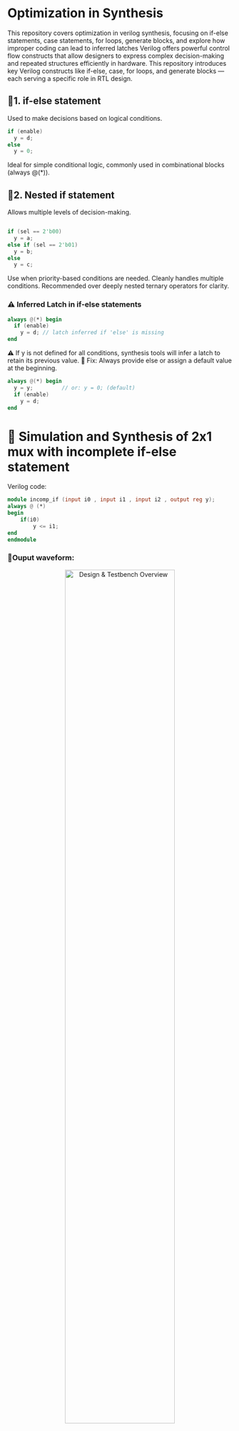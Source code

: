 # Optimization in Synthesis

This repository covers optimization in verilog synthesis, focusing on if-else statements, case statements, for loops, generate blocks, and explore how improper coding can lead to inferred latches
Verilog offers powerful control flow constructs that allow designers to express complex decision-making and repeated structures efficiently in hardware. This repository introduces key Verilog constructs like if-else, case, for loops, and generate blocks — each serving a specific role in RTL design.

## 🔹1. if-else statement
Used to make decisions based on logical conditions.
```verilog
if (enable)
  y = d;
else
  y = 0;
```
Ideal for simple conditional logic, commonly used in combinational blocks (always @(*)).

## 🔹2. Nested if statement
Allows multiple levels of decision-making.
```verilog

if (sel == 2'b00)
  y = a;
else if (sel == 2'b01)
  y = b;
else
  y = c;
```
Use when priority-based conditions are needed. Cleanly handles multiple conditions. Recommended over deeply nested ternary operators for clarity.

### ⚠️ Inferred Latch in if-else statements
```verilog
always @(*) begin
  if (enable)
    y = d; // latch inferred if 'else' is missing
end
```
⚠️ If y is not defined for all conditions, synthesis tools will infer a latch to retain its previous value.
🔧 Fix: Always provide else or assign a default value at the beginning.
```verilog
always @(*) begin
  y = y;         // or: y = 0; (default)
  if (enable)
    y = d;
end
```
# 💠 Simulation and Synthesis of 2x1 mux with incomplete if-else statement
Verilog code:

```verilog
module incomp_if (input i0 , input i1 , input i2 , output reg y);
always @ (*)
begin
	if(i0)
		y <= i1;
end
endmodule
```
### 💠Ouput waveform:
</div>
<div align="center">
  <img src="https://github.com/iamakankshaupadhyay/RTL_Design_and_Synthesis_in_Verilog_using_SKY130PDK/blob/master/Optimization%20in%20synthesis/incomp_if_waveform.png" alt="Design & Testbench Overview" width="70%">
</div>

### 💠Inferred latch:
</div>
<div align="center">
  <img src="https://github.com/iamakankshaupadhyay/RTL_Design_and_Synthesis_in_Verilog_using_SKY130PDK/blob/master/Optimization%20in%20synthesis/incomp_if_latchinferred.png" alt="Design & Testbench Overview" width="70%">
</div>

# 💠 Simulation and Synthesis of incomplete Nested if-else statement
Verilog code:

```verilog
module incomp_if2 (input i0 , input i1 , input i2 , input i3, output reg y);
always @ (*)
begin
	if(i0)
		y <= i1;
	else if (i2)
		y <= i3;

end
endmodule
```
### 💠Ouput waveform:
</div>
<div align="center">
  <img src="https://github.com/iamakankshaupadhyay/RTL_Design_and_Synthesis_in_Verilog_using_SKY130PDK/blob/master/incomp_if2_waveform.png" alt="Design & Testbench Overview" width="70%">
</div>

### 💠Inferred latch:
</div>
<div align="center">
  <img src="https://github.com/iamakankshaupadhyay/RTL_Design_and_Synthesis_in_Verilog_using_SKY130PDK/blob/master/incomp_if2_inferredlatch.png" alt="Design & Testbench Overview" width="70%">
</div>


## 🔹3. case Statement
Cleaner alternative to if-else chains when checking against known, discrete values.
```verilog
case (sel)
  2'b00: y = a;
  2'b01: y = b;
  2'b10: y = c;
  default: y = d;
endcase
```
Great for multiplexers, state machines, and logic decoding. Use default to avoid latch inference.

### ⚠️ Caveats in `case` Statements

While `case` constructs are powerful, **improper use can lead to bugs or unintended hardware behavior**. Below are some key caveats to watch out for:

### 🔸 1. **Partial Assignments Cause Inferred Latches**

If not all outputs are explicitly assigned in every `case` branch (and no `default` is provided), the synthesis tool will **infer a latch** to "remember" the previous value — which is often **unintended** in combinational logic.

#### ❌ *Bad Example – Latch inferred:*

```verilog
always @(*) begin
  case (sel)
    2'b00: y = a;
    2'b01: y = b;
    // 2'b10 and 2'b11 missing — y holds previous value
  endcase
end
```

#### ✅ *Good Practice – Add `default` or cover all cases:*

```verilog
always @(*) begin
  case (sel)
    2'b00: y = a;
    2'b01: y = b;
    2'b10: y = c;
    2'b11: y = d;
    default: y = 0;  // Ensures full assignment
  endcase
end
```

### 🔸 2. Overlapping condition: **Ambiguous Patterns like `2'b1?` May Not Match as Expected**

Verilog allows the use of **wildcards** like `?` in `casez` or `casex`, which can make matching easier — **but also risk incorrect matching**.

#### ⚠️ `casex`: Treats both `x` and `z` as "don't care"

```verilog
casex (sel)
  2'b1?: y = 1;  // Matches 2'b10 and 2'b11
  2'b00: y = 0;
endcase
```

* ✅ Convenient — but risky if inputs contain unknowns (`x` or `z`), as unintended matches may occur.

#### ⚠️ `casez`: Only treats `z` as "don't care"

```verilog
casez (sel)
  2'b1?: y = 1;   // `?` is treated as Z
  2'b00: y = 0;
endcase
```
* Safer than `casex`, but still requires caution.

#### ✅ *Best Practice*:

* Use `case` instead of `casez`/`casex` when exact match is critical.
* Avoid `?` patterns unless required, and **comment clearly** when used.
  
# 💠 Simulation and Synthesis of 4x1 mux with incomplete case statement
Verilog code: In the following code output y for case 2'b10 and 2'b11 are missing.
```verilog
module incomp_case (input i0 , input i1 , input i2 , input [1:0] sel, output reg y);
always @ (*)
begin
	case(sel)
		2'b00 : y = i0;
		2'b01 : y = i1;
	endcase
end
endmodule
```
### 💠Ouput waveform:
</div>
<div align="center">
  <img src="https://github.com/iamakankshaupadhyay/RTL_Design_and_Synthesis_in_Verilog_using_SKY130PDK/blob/master/Optimization%20in%20synthesis/Images/incomp_case.png" width="70%">
</div>

### 💠Inferred latch:
</div>
<div align="center">
  <img src="https://github.com/iamakankshaupadhyay/RTL_Design_and_Synthesis_in_Verilog_using_SKY130PDK/blob/master/Optimization%20in%20synthesis/Images/incomp_case_inferredlatch.png" alt="Design & Testbench Overview" width="70%">
</div>

# 💠 Simulation and Synthesis of complete case statement
Verilog code: In the following code default condition is added in the code to define value of output y for case 2'b10 and 2'b11.
```verilog
module comp_case (input i0 , input i1 , input i2 , input [1:0] sel, output reg y);
always @ (*)
begin
	case(sel)
		2'b00 : y = i0;
		2'b01 : y = i1;
		default : y = i2;
	endcase
end
endmodule
```
### 💠Ouput waveform:
</div>
<div align="center">
  <img src="https://github.com/iamakankshaupadhyay/RTL_Design_and_Synthesis_in_Verilog_using_SKY130PDK/blob/master/Optimization%20in%20synthesis/Images/comp_case_waveform.png" alt="Design & Testbench Overview" width="70%">
</div>

### 💠4x1 Multiplexer:
</div>
<div align="center">
  <img src="https://github.com/iamakankshaupadhyay/RTL_Design_and_Synthesis_in_Verilog_using_SKY130PDK/blob/master/Optimization%20in%20synthesis/Images/comp_case_netlist.png" alt="Design & Testbench Overview" width="70%">
</div>

# 💠 Simulation and Synthesis of partial case assignment
Verilog code: In the given code for case sel=2'b01, the output value of x is not defined causing inferred latch, despite the fact that default is defined.
```verilog
module partial_case_assign (input i0 , input i1 , input i2 , input [1:0] sel, output reg y , output reg x);
always @ (*)
begin
	case(sel)
		2'b00 : begin
			y = i0;
			x = i2;
			end
		2'b01 : y = i1;
		default : begin
		           x = i1;
			   y = i2;
			  end
	endcase
end
endmodule
```
### 💠Ouput waveform:
</div>
<div align="center">
  <img src="https://github.com/iamakankshaupadhyay/RTL_Design_and_Synthesis_in_Verilog_using_SKY130PDK/blob/master/Optimization%20in%20synthesis/Images/partial_case_assign_.png" alt="Design & Testbench Overview" width="70%">
</div>

### 💠Inferred latch:
</div>
<div align="center">
  <img src="https://github.com/iamakankshaupadhyay/RTL_Design_and_Synthesis_in_Verilog_using_SKY130PDK/blob/master/Optimization%20in%20synthesis/Images/partial_case_assign_netlist.png" alt="Design & Testbench Overview" width="70%">
</div>

# 💠 Simulation and Synthesis of overlapping case condition
Verilog code: In the given code for case sel=2'b1?, the ouput value of y depends on simulator if it considers 2'b1? as 2'b11 (y=i3) or 2'b10 (y=i2 or i3).

```verilog
module bad_case (input i0 , input i1, input i2, input i3 , input [1:0] sel, output reg y);
always @(*)
begin
	case(sel)
		2'b00: y = i0;
		2'b01: y = i1;
		2'b10: y = i2;
		2'b1?: y = i3;
	endcase
end
endmodule
```
### 💠Ouput waveform:
</div>
<div align="center">
  <img src="https://github.com/iamakankshaupadhyay/RTL_Design_and_Synthesis_in_Verilog_using_SKY130PDK/blob/master/Optimization%20in%20synthesis/Images/bad_case_waveform.png" alt="Design & Testbench Overview" width="70%">
</div>

### 💠 Synthesized circuit behaves as normal 4x1 MUX
</div>
<div align="center">
  <img src="https://github.com/iamakankshaupadhyay/RTL_Design_and_Synthesis_in_Verilog_using_SKY130PDK/blob/master/Optimization%20in%20synthesis/Images/bad_case_netlist_normal_4x1mux.png" alt="Design & Testbench Overview" width="70%">
</div>

### 💠 Gate Level Synthesis indicates simulation-synthesis mismatch 
</div>
<div align="center">
  <img src="https://github.com/iamakankshaupadhyay/RTL_Design_and_Synthesis_in_Verilog_using_SKY130PDK/blob/master/Optimization%20in%20synthesis/Images/bad_case_netlist_normal_4x1mux_GLS.png" alt="Design & Testbench Overview" width="70%">
</div>


## 🔹4. for Loops
Used in RTL to replicate logic, initialize arrays, or generate repetitive assignments.
```verilog
integer i;
always @(*) begin
  for (i = 0; i < 4; i = i + 1)
    y[i] = a[i] & b[i];
end
```
Unlike software, for loops in hardware describe parallel replicated logic, not iteration in time.

## 🔹5. generate Blocks
Used for conditional or looped instantiation of modules or logic during elaboration time.
```verilog
genvar i;
generate
  for (i = 0; i < 8; i = i + 1) begin : gen_mux
    mux2 U (.a(a[i]), .b(b[i]), .sel(sel), .y(y[i]));
  end
endgenerate
```
Common in scalable designs like buses, arrays of registers, or multi-bit datapaths.













